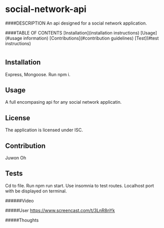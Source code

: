 # social-network-api
####DESCRIPTION
  An api designed for a social network application.

  ####TABLE OF CONTENTS
  [Installation](installation instructions)
  [Usage](#usage information)
  [Contributions](#contribution guidelines)
  [Test](#test instructions)
  #

  ## Installation
  Express, Mongoose. Run npm i.
  ## Usage
  A full encompasing api for any social network applicatin. 
  ## License
  The application is licensed under ISC.
  
  ## Contribution
  Juwon Oh
  ## Tests
  Cd to file. Run npm run start. Use insomnia to test routes. Localhost port with be displayed on terminal. 

######Video

#####User
https://www.screencast.com/t/3LnR8nYk

#####Thoughts
